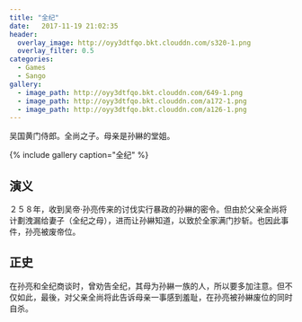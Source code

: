 ```yaml
---
title: "全纪"
date:   2017-11-19 21:02:35
header:
  overlay_image: http://oyy3dtfqo.bkt.clouddn.com/s320-1.png
  overlay_filter: 0.5
categories:
  - Games
  - Sango
gallery:
  - image_path: http://oyy3dtfqo.bkt.clouddn.com/649-1.png
  - image_path: http://oyy3dtfqo.bkt.clouddn.com/a172-1.png
  - image_path: http://oyy3dtfqo.bkt.clouddn.com/a126-1.png
---
```


吴国黄门侍郎。全尚之子。母亲是孙綝的堂姐。

{% include gallery caption="全纪" %}

## 演义

２５８年，收到吴帝·孙亮传来的讨伐实行暴政的孙綝的密令。但由於父亲全尚将计劃洩漏给妻子（全纪之母），进而让孙綝知道，以致於全家满门抄斩。也因此事件，孙亮被废帝位。

## 正史

在孙亮和全纪商谈时，曾劝告全纪，其母为孙綝一族的人，所以要多加注意。但不仅如此，最後，对父亲全尚将此告诉母亲一事感到羞耻，在孙亮被孙綝废位的同时自杀。